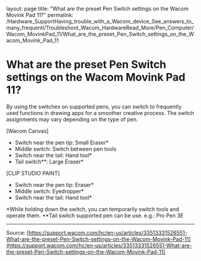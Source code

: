 layout: page
title: "What are the preset Pen Switch settings on the Wacom Movink Pad 11?"
permalink: /Hardware_SupportHaving_trouble_with_a_Wacom_device_See_answers_to_many_frequentl/Troubleshoot_Wacom_HardwareRead_More/Pen_Computer/Wacom_MovinkPad_11/What_are_the_preset_Pen_Switch_settings_on_the_Wacom_Movink_Pad_11

# What are the preset Pen Switch settings on the Wacom Movink Pad 11?

By using the switches on supported pens, you can switch to frequently used functions in drawing apps for a smoother creative process. The switch assignments may vary depending on the type of pen.

[Wacom Canvas]
- Switch near the pen tip: Small Eraser*
- Middle switch: Switch between pen tools
- Switch near the tail: Hand tool*
- Tail switch**: Large Eraser*

[CLIP STUDIO PAINT]
- Switch near the pen tip: Eraser*
- Middle switch: Eyedropper*
- Switch near the tail: Hand tool*

*While holding down the switch, you can temporarily switch tools and operate them.
**Tail switch supported pen can be use. e.g.: Pro Pen 3E

---
Source: [https://support.wacom.com/hc/en-us/articles/33513331526551-What-are-the-preset-Pen-Switch-settings-on-the-Wacom-Movink-Pad-11](https://support.wacom.com/hc/en-us/articles/33513331526551-What-are-the-preset-Pen-Switch-settings-on-the-Wacom-Movink-Pad-11)
